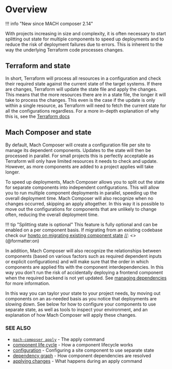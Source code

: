 # Overview

!!! info "New since MACH composer 2.14"

With projects increasing in size and complexity, it is often necessary to start
splitting out state for multiple components to speed up deployments and to
reduce the risk of deployment failures due to errors. This is inherent to the
way the underlying Terraform code processes changes.

## Terraform and state

In short, Terraform will process all resources in a configuration and check
their
required state against the current state of the target systems. If there are
changes, Terraform will update the state file and apply the changes. This means
that the more resources there are in a state file, the longer it will take to
process the changes. This even is the case if the update is only within a
single resource, as Terraform will need to fetch the current state for all the
configurations regardless. For a more in-depth explanation of why this is, see
the [Terraform docs](https://developer.hashicorp.com/terraform/language/state)

## Mach Composer and state

By default, Mach Composer will create a configuration file per site to manage
its dependent components. Updates to the state will then be processed in
parallel. For small projects this is perfectly acceptable as Terraform will only
have limited resources it needs to check and update. However, as more components
are added to a project applies will take longer.

To speed up deployments, Mach Composer allows you to split out the state for
separate components into independent configurations. This will allow you to run
multiple component deployments in parallel, speeding up the overall deployment
time. Mach Composer will also recognize when no changes occurred, skipping an
apply altogether. In this way it is possible to move out the configurations for
components that are unlikely to change often, reducing the overall deployment
time.

[//]: <> (@formatter:off)
!!! tip "Splitting state is optional"
    This feature is fully optional and can be enabled on a per component basis.
    If migrating from an existing codebase check
    our [howto on migrating existing component state](../../howto/state/migration.md)
[//]: <> (@formatter:on)

In addition, Mach Composer will also recognize the relationships between
components (based on various factors such as required dependent inputs or
explicit configurations) and will make sure that the order in which components
are applied fits with the component interdependencies. In this way you don't run
the risk of accidentally deploying a frontend component when the required
backend is not yet updated.
See [managing dependencies](./managing-dependencies.md) for more information.

In this way you can taylor your state to your project needs, by moving out
components on an as-needed basis as you notice that deployments are slowing
down. See below for how to configure your components to use separate state, as
well as tools to inspect your environment, and an explanation of how Mach
Composer will apply these changes.

### SEE ALSO

* [`mach-composer apply`](../../reference/cli/mach-composer_apply.md) - The
  apply command
* [component life cycle](../../concepts/components/lifecycle/index.md) - How a component lifecycle
  works
* [configuration](./configuration.md) - Configuring a site component to use
  separate state
* [dependency graph](./managing-dependencies.md) - How component dependencies
  are resolved
* [applying changes](./applying-changes.md) - What happens during an apply
  command
